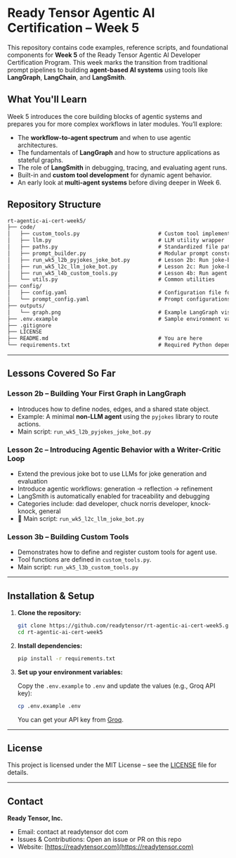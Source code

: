 # Ready Tensor Agentic AI Certification – Week 5

This repository contains code examples, reference scripts, and foundational components for **Week 5** of the Ready Tensor Agentic AI Developer Certification Program. This week marks the transition from traditional prompt pipelines to building **agent-based AI systems** using tools like **LangGraph**, **LangChain**, and **LangSmith**.

## What You'll Learn

Week 5 introduces the core building blocks of agentic systems and prepares you for more complex workflows in later modules. You’ll explore:

- The **workflow-to-agent spectrum** and when to use agentic architectures.
- The fundamentals of **LangGraph** and how to structure applications as stateful graphs.
- The role of **LangSmith** in debugging, tracing, and evaluating agent runs.
- Built-in and **custom tool development** for dynamic agent behavior.
- An early look at **multi-agent systems** before diving deeper in Week 6.

## Repository Structure

```txt
rt-agentic-ai-cert-week5/
├── code/
│   ├── custom_tools.py                         # Custom tool implementations for Lesson 3b
│   ├── llm.py                                  # LLM utility wrapper
│   ├── paths.py                                # Standardized file path management
│   ├── prompt_builder.py                       # Modular prompt construction functions
│   ├── run_wk5_l2b_pyjokes_joke_bot.py         # Lesson 2b: Run joke-bot using pyjokes
│   ├── run_wk5_l2c_llm_joke_bot.py             # Lesson 2c: Run joke-bot using ai agents
│   ├── run_wk5_l4b_custom_tools.py             # Lesson 4b: Run agent with custom tools
│   └── utils.py                                # Common utilities
├── config/
│   ├── config.yaml                             # Configuration file for tool registration or agent setup
│   └── prompt_config.yaml                      # Prompt configurations for agents
├── outputs/
│   └── graph.png                               # Example LangGraph visualization
├── .env.example                                # Sample environment variable file (e.g., Groq API key)
├── .gitignore
├── LICENSE
├── README.md                                   # You are here
└── requirements.txt                            # Required Python dependencies
```

---

## Lessons Covered So Far

### **Lesson 2b – Building Your First Graph in LangGraph**

- Introduces how to define nodes, edges, and a shared state object.
- Example: A minimal **non-LLM agent** using the `pyjokes` library to route actions.
- Main script: `run_wk5_l2b_pyjokes_joke_bot.py`

### **Lesson 2c – Introducing Agentic Behavior with a Writer-Critic Loop**

- Extend the previous joke bot to use LLMs for joke generation and evaluation
- Introduce agentic workflows: generation → reflection → refinement
- LangSmith is automatically enabled for traceability and debugging
- Categories include: dad developer, chuck norris developer, knock-knock, general
- 📄 Main script: `run_wk5_l2c_llm_joke_bot.py`

### **Lesson 3b – Building Custom Tools**

- Demonstrates how to define and register custom tools for agent use.
- Tool functions are defined in `custom_tools.py`.
- Main script: `run_wk5_l3b_custom_tools.py`

---

## Installation & Setup

1. **Clone the repository:**

   ```bash
   git clone https://github.com/readytensor/rt-agentic-ai-cert-week5.git
   cd rt-agentic-ai-cert-week5
   ```

2. **Install dependencies:**

   ```bash
   pip install -r requirements.txt
   ```

3. **Set up your environment variables:**

   Copy the `.env.example` to `.env` and update the values (e.g., Groq API key):

   ```bash
   cp .env.example .env
   ```

   You can get your API key from [Groq](https://console.groq.com/).

---

## License

This project is licensed under the MIT License – see the [LICENSE](LICENSE) file for details.

---

## Contact

**Ready Tensor, Inc.**

- Email: contact at readytensor dot com
- Issues & Contributions: Open an issue or PR on this repo
- Website: [https://readytensor.com](https://readytensor.com)
